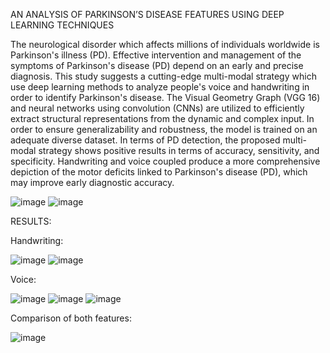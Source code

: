 AN ANALYSIS OF PARKINSON’S DISEASE FEATURES USING DEEP LEARNING TECHNIQUES


The neurological disorder which affects millions of individuals worldwide is Parkinson's illness (PD). Effective intervention and management of the symptoms of Parkinson's disease (PD) depend on an early and precise diagnosis. This study suggests a cutting-edge multi-modal strategy which use deep learning methods to analyze people's voice and handwriting in order to identify Parkinson's disease.
The Visual Geometry Graph (VGG 16) and neural networks using convolution (CNNs) are utilized to efficiently extract structural representations from the dynamic and complex input. In order to ensure generalizability and robustness, the model is trained on an adequate diverse dataset. In terms of PD detection, the proposed multi-modal strategy shows positive results in terms of accuracy, sensitivity, and specificity. Handwriting and voice coupled produce a more comprehensive depiction of the motor deficits linked to Parkinson's disease (PD), which may improve early diagnostic accuracy.

![image](https://github.com/ArkarHema/Parkinson-disease-detection-using-hand-voice-xai/assets/118619508/262df0e4-8fed-4eb5-a641-de05a5acf492)
![image](https://github.com/ArkarHema/Parkinson-disease-detection-using-hand-voice-xai/assets/118619508/8405e58f-a841-4ce1-8b64-f2f881992ac1)



RESULTS:


Handwriting:


![image](https://github.com/ArkarHema/Parkinson-disease-detection-using-hand-voice-xai/assets/118619508/922d6c71-c28c-405c-880b-1530e27868a6)
![image](https://github.com/ArkarHema/Parkinson-disease-detection-using-hand-voice-xai/assets/118619508/cae61534-fc72-4039-b4ca-a75634532156)


Voice:


![image](https://github.com/ArkarHema/Parkinson-disease-detection-using-hand-voice-xai/assets/118619508/87009ac2-acfd-4307-96a8-d295cec4e06b)
![image](https://github.com/ArkarHema/Parkinson-disease-detection-using-hand-voice-xai/assets/118619508/30dfddfd-7aa7-47f5-beaa-c6df3568e9b2)
![image](https://github.com/ArkarHema/Parkinson-disease-detection-using-hand-voice-xai/assets/118619508/80d5b633-4a2e-4122-8801-d648e85b566c)


Comparison of both features:


![image](https://github.com/ArkarHema/Parkinson-disease-detection-using-hand-voice-xai/assets/118619508/8d058998-439e-4855-886f-b1785b577d8d)

